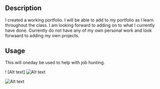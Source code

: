 # <Portfolio>
## Description
I created a working portfolio.  I will be able to add to my portfolio as I learn throughout the class.  I am looking forward to adding on to what I currently have done.  Currently do not have any of my own personal work and look forwaard to adding my own projects.

## Usage
This will oneday be used to help with job hunting.


! [Alt text] 
![Alt text](../public/Logo/scme.png"ScreenShot")

![Alt text](../public/Logo/scproject.png"ScreenShot")